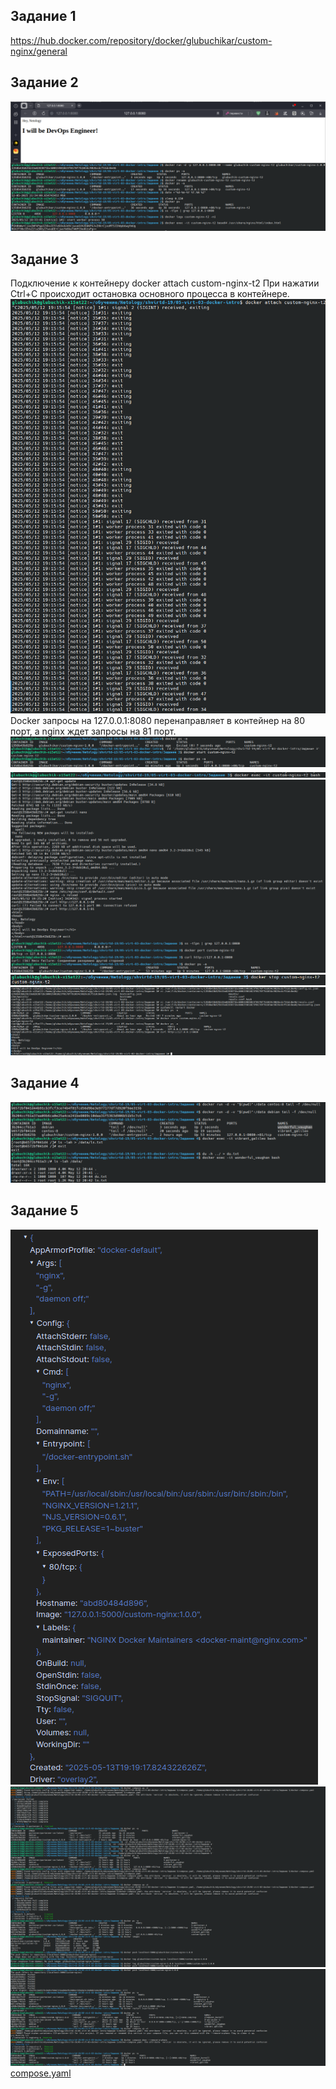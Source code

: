 ## Задание 1
https://hub.docker.com/repository/docker/glubuchikar/custom-nginx/general

## Задание 2
![Скрин к заданию 2](https://github.com/GlubuchikAr/shvirtd-19/blob/main/05-virt-03-docker-intro/Задание%202/Снимок%20экрана_20250512_213711.png)

## Задание 3
Подключение к контейнеру docker attach custom-nginx-t2
При нажатии Ctrl+C происходит остановка основного процесса в контейнере.
![](https://github.com/GlubuchikAr/shvirtd-19/blob/main/05-virt-03-docker-intro/Задание%203/Снимок%20экрана_20250512_224839.png)
Docker запросы на 127.0.0.1:8080 перенаправляет в контейнер на 80 порт, а nginx ждет запросы на 81 порт.
![](https://github.com/GlubuchikAr/shvirtd-19/blob/main/05-virt-03-docker-intro/Задание%203/Снимок%20экрана_20250512_224927.png)
![](https://github.com/GlubuchikAr/shvirtd-19/blob/main/05-virt-03-docker-intro/Задание%203/Снимок%20экрана_20250512_225018.png)
![](https://github.com/GlubuchikAr/shvirtd-19/blob/main/05-virt-03-docker-intro/Задание%203/Снимок%20экрана_20250512_225111.png)
![](https://github.com/GlubuchikAr/shvirtd-19/blob/main/05-virt-03-docker-intro/Задание%203/Снимок%20экрана_20250512_225145.png)
![](https://github.com/GlubuchikAr/shvirtd-19/blob/main/05-virt-03-docker-intro/Задание%203/Снимок%20экрана_20250512_225355.png)

## Задание 4
![](https://github.com/GlubuchikAr/shvirtd-19/blob/main/05-virt-03-docker-intro/Задание%204/Снимок%20экрана_20250512_234633.png)

## Задание 5
![](https://github.com/GlubuchikAr/shvirtd-19/blob/main/05-virt-03-docker-intro/Задание%205/Снимок%20экрана_20250513_222254.png)
![](https://github.com/GlubuchikAr/shvirtd-19/blob/main/05-virt-03-docker-intro/Задание%205/Снимок%20экрана_20250513_222812.png)
![](https://github.com/GlubuchikAr/shvirtd-19/blob/main/05-virt-03-docker-intro/Задание%205/Снимок%20экрана_20250513_222837.png)
[compose.yaml](https://github.com/GlubuchikAr/shvirtd-19/blob/main/05-virt-03-docker-intro/Задание%205/compose.yaml)
